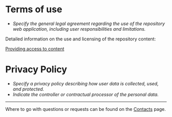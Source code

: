 
# Terms of use

- *Specify the general legal agreement regarding the use of the repository web application, including user responsibilities and limitations.*

Detailed information on the use and licensing of the repository content:

[Providing access to content](../statutory-documents/providing-access.md)

# Privacy Policy

- *Specify a privacy policy describing how user data is collected, used, and protected.*
- *Indicate the controller or contractual processor of the personal data.*

---

Where to go with questions or requests can be found on the [Contacts](management-and-contacts.md) page.
